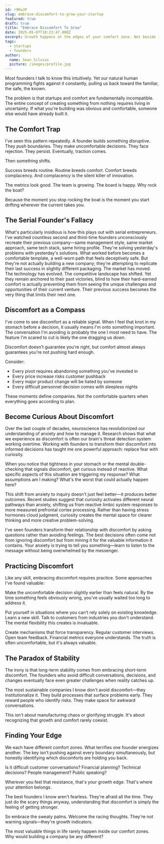```yaml
---
id: r9KwJP
slug: embrace-discomfort-to-grow-your-startup
featured: true
draft: true
title: "Embrace Discomfort To Grow"
date: 2025-05-07T10:23:47.000Z
excerpt: Growth happens at the edges of your comfort zone. Not beside it. Not near it. Right at the ragged edge where your palms sweat and your mind races with doubt.
tags:
  - startups
  - founders
author:
  name: Sean Silvius
  picture: /images/profile.jpg
---
```

Most founders I talk to know this intuitively. Yet our natural human programming fights against it constantly, pulling us back toward the familiar, the safe, the known.

The problem is that startups and comfort are fundamentally incompatible. The entire concept of creating something from nothing requires living in uncertainty. If what you're building was obvious and comfortable, someone else would have already built it.

## The Comfort Trap

I've seen this pattern repeatedly. A founder builds something disruptive. They push boundaries. They make uncomfortable decisions. They face rejection. They persist. Eventually, traction comes.

Then something shifts.

Success breeds routine. Routine breeds comfort. Comfort breeds complacency. And complacency is the silent killer of innovation.

The metrics look good. The team is growing. The board is happy. Why rock the boat?

Because the moment you stop rocking the boat is the moment you start drifting wherever the current takes you.

## The Serial Founder's Fallacy

What's particularly insidious is how this plays out with serial entrepreneurs. I've watched countless second and third-time founders unconsciously recreate their previous company—same management style, same market approach, same tech stack, same hiring profile. They're solving yesterday's problems with yesterday's solutions. What worked before becomes a comfortable template, a well-worn path that feels deceptively safe. But they're not actually building a new company; they're attempting to replicate their last success in slightly different packaging. The market has moved. The technology has evolved. The competitive landscape has shifted. Yet they remain anchored to their past victories, blind to how their hard-earned comfort is actually preventing them from seeing the unique challenges and opportunities of their current venture. Their previous success becomes the very thing that limits their next one.

## Discomfort as a Compass

I've come to see discomfort as a reliable signal. When I feel that knot in my stomach before a decision, it usually means I'm onto something important. The conversation I'm avoiding is probably the one I most need to have. The feature I'm scared to cut is likely the one dragging us down.

Discomfort doesn't guarantee you're right, but comfort almost always guarantees you're not pushing hard enough.

Consider:
- Every pivot requires abandoning something you've invested in
- Every price increase risks customer pushback
- Every major product change will be hated by someone
- Every difficult personnel decision comes with sleepless nights

These moments define companies. Not the comfortable quarters when everything goes according to plan.

## Become Curious About Discomfort

Over the last couple of decades, neuroscience has revolutionized our understanding of anxiety and how to manage it. Research shows that what we experience as discomfort is often our brain's threat detection system working overtime. Working with founders to transform their discomfort into informed decisions has taught me one powerful approach: replace fear with curiosity.

When you notice that tightness in your stomach or the mental double-checking that signals discomfort, get curious instead of reactive. What specific aspects of this situation are triggering my response? What assumptions am I making? What's the worst that could actually happen here?

This shift from anxiety to inquiry doesn't just feel better—it produces better outcomes. Recent studies suggest that curiosity activates different neural pathways than anxiety, shifting us from reactive limbic system responses to more measured prefrontal cortex processing. Rather than having stress hormones cloud judgment, curiosity creates the mental space for clearer thinking and more creative problem-solving.

I've seen founders transform their relationship with discomfort by asking questions rather than avoiding feelings. The best decisions often come not from ignoring discomfort but from mining it for the valuable information it contains. Your anxiety is trying to tell you something—learn to listen to the message without being overwhelmed by the messenger.

## Practicing Discomfort

Like any skill, embracing discomfort requires practice. Some approaches I've found valuable:

Make the uncomfortable decision slightly earlier than feels natural. By the time something feels obviously wrong, you've usually waited too long to address it.

Put yourself in situations where you can't rely solely on existing knowledge. Learn a new skill. Talk to customers from industries you don't understand. The mental flexibility this creates is invaluable.

Create mechanisms that force transparency. Regular customer interviews. Open team feedback. Financial metrics everyone understands. The truth is often uncomfortable, but it's always valuable.

## The Paradox of Stability

The irony is that long-term stability comes from embracing short-term discomfort. The founders who avoid difficult conversations, decisions, and changes eventually face even greater challenges when reality catches up.

The most sustainable companies I know don't avoid discomfort—they institutionalize it. They build processes that surface problems early. They reward people who identify risks. They make space for awkward conversations.

This isn't about manufacturing chaos or glorifying struggle. It's about recognizing that growth and comfort rarely coexist.

## Finding Your Edge

We each have different comfort zones. What terrifies one founder energizes another. The key isn't pushing against every boundary simultaneously, but honestly identifying which discomforts are holding you back.

Is it difficult customer conversations? Financial planning? Technical decisions? People management? Public speaking?

Wherever you feel that resistance, that's your growth edge. That's where your attention belongs.

The best founders I know aren't fearless. They're afraid all the time. They just do the scary things anyway, understanding that discomfort is simply the feeling of getting stronger.

So embrace the sweaty palms. Welcome the racing thoughts. They're not warning signals—they're growth indicators.

The most valuable things in life rarely happen inside our comfort zones. Why would building a company be any different?